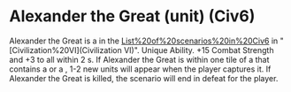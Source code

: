 # Alexander the Great (unit) (Civ6)

Alexander the Great is a in the [List%20of%20scenarios%20in%20Civ6](scenario) in "[Civilization%20VI](Civilization VI)".
Unique Ability.
+15 Combat Strength and +3 to all within 2 s.
If Alexander the Great is within one tile of a that contains a or a , 1-2 new units will appear when the player captures it. If Alexander the Great is killed, the scenario will end in defeat for the player.